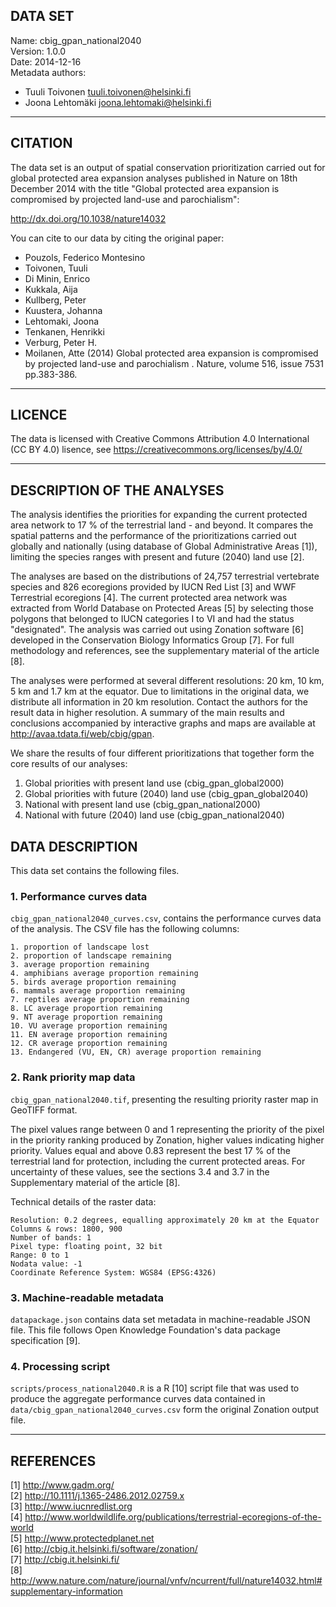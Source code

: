 ## DATA SET

Name: cbig_gpan_national2040  
Version: 1.0.0  
Date: 2014-12-16  
Metadata authors:  
+ Tuuli Toivonen <tuuli.toivonen@helsinki.fi>
+ Joona Lehtomäki <joona.lehtomaki@helsinki.fi>

******************************

## CITATION

The data set is an output of spatial conservation prioritization carried out for global protected
area expansion analyses published in Nature on 18th December 2014 with the title "Global protected
area expansion is compromised by projected land-use and parochialism":

http://dx.doi.org/10.1038/nature14032

You can cite to our data by citing the original paper:

  - Pouzols, Federico Montesino
  - Toivonen, Tuuli
  - Di Minin, Enrico
  - Kukkala, Aija
  - Kullberg, Peter
  - Kuustera, Johanna
  - Lehtomaki, Joona
  - Tenkanen, Henrikki
  - Verburg, Peter H.
  - Moilanen, Atte
 (2014) Global protected area expansion is compromised by projected land-use and parochialism
. Nature, volume 516, issue 7531 pp.383-386. 

******************************

## LICENCE

The data is licensed with Creative Commons Attribution 4.0 International (CC BY 4.0) lisence, see
https://creativecommons.org/licenses/by/4.0/

******************************

## DESCRIPTION OF THE ANALYSES

The analysis identifies the priorities for expanding the current protected area network to 17 % of
the terrestrial land - and beyond. It compares the spatial patterns and the performance of the
prioritizations carried out globally and nationally (using database of Global Administrative Areas
[1]), limiting the species ranges with present and future (2040) land use [2].

The analyses are based on the distributions of 24,757 terrestrial vertebrate species and 826
ecoregions provided by IUCN Red List [3] and WWF Terrestrial ecoregions [4]. The current protected
area network was extracted from World Database on Protected Areas [5] by selecting those polygons
that belonged to IUCN categories I to VI and had the status "designated". The analysis was carried
out using Zonation software [6] developed in the Conservation Biology Informatics Group [7]. For
full methodology and references, see the supplementary material of the article [8].

The analyses were performed at several different resolutions: 20 km, 10 km, 5 km and 1.7 km at the
equator.  Due to limitations in the original data, we distribute all information in 20 km
resolution. Contact the authors for the result data in higher resolution. A summary of the main
results and conclusions accompanied by interactive graphs and maps are available at
http://avaa.tdata.fi/web/cbig/gpan.

We share the results of four different prioritizations that together form the core results of our
analyses:

1. Global priorities with present land use (cbig_gpan_global2000)
2. Global priorities with future (2040) land use (cbig_gpan_global2040)
3. National with present land use (cbig_gpan_national2000)
4. National with future (2040) land use (cbig_gpan_national2040)

## DATA DESCRIPTION

This data set contains the following files.
 
### 1. Performance curves data

`cbig_gpan_national2040_curves.csv`, contains the performance curves data of the analysis.
The CSV file has the following columns:

    1. proportion of landscape lost
    2. proportion of landscape remaining
    3. average proportion remaining
    4. amphibians average proportion remaining
    5. birds average proportion remaining
    6. mammals average proportion remaining
    7. reptiles average proportion remaining
    8. LC average proportion remaining
    9. NT average proportion remaining
    10. VU average proportion remaining
    11. EN average proportion remaining
    12. CR average proportion remaining
    13. Endangered (VU, EN, CR) average proportion remaining

### 2. Rank priority map data

`cbig_gpan_national2040.tif`, presenting the resulting priority raster map in GeoTIFF format.

The pixel values range between 0 and 1 representing the priority of the pixel in the priority
ranking produced by Zonation, higher values indicating higher priority. Values equal and above 0.83
represent the best 17 % of the terrestrial land for protection, including the current protected
areas. For uncertainty of these values, see the sections 3.4 and 3.7 in the Supplementary material
of the article [8].

Technical details of the raster data:

    Resolution: 0.2 degrees, equalling approximately 20 km at the Equator
    Columns & rows: 1800, 900
    Number of bands: 1
    Pixel type: floating point, 32 bit
    Range: 0 to 1
    Nodata value: -1
    Coordinate Reference System: WGS84 (EPSG:4326)

### 3. Machine-readable metadata

`datapackage.json` contains data set metadata in machine-readable JSON file. This file follows 
Open Knowledge Foundation's data package specification [9].  

### 4. Processing script

`scripts/process_national2040.R` is a R [10] script file that was used to produce the aggregate 
performance curves data contained in `data/cbig_gpan_national2040_curves.csv` form the original
Zonation output file.  

******************************

## REFERENCES

[1] http://www.gadm.org/  
[2] http://10.1111/j.1365-2486.2012.02759.x  
[3] http://www.iucnredlist.org  
[4] http://www.worldwildlife.org/publications/terrestrial-ecoregions-of-the-world  
[5] http://www.protectedplanet.net  
[6] http://cbig.it.helsinki.fi/software/zonation/  
[7] http://cbig.it.helsinki.fi/  
[8] http://www.nature.com/nature/journal/vnfv/ncurrent/full/nature14032.html#supplementary-information  
